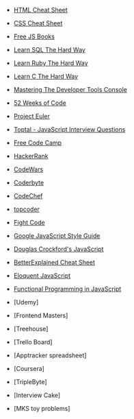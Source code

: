

* [HTML Cheat Sheet](http://makerprepla.divshot.io/pages/appendages/html5-cheat-sheet.pdf)
* [CSS Cheat Sheet](http://makerprepla.divshot.io/pages/appendages/css3-cheat-sheet.pdf)

* [Free JS Books](http://jsbooks.revolunet.com/)

* [Learn SQL The Hard Way](http://sql.learncodethehardway.org/book/)

* [Learn Ruby The Hard Way](http://learnrubythehardway.org/book/)

* [Learn C The Hard Way](http://c.learncodethehardway.org/book/)
* [Mastering The Developer Tools Console](http://blog.teamtreehouse.com/mastering-developer-tools-console)


* [52 Weeks of Code](http://www.dreamincode.net/forums/topic/148191-week-%231-challenge-jquery-effects/)
* [Project Euler](https://projecteuler.net/)
* [Toptal - JavaScript Interview Questions](http://www.toptal.com/javascript/interview-questions)

* [Free Code Camp](http://www.freecodecamp.com/)
* [HackerRank](https://www.hackerrank.com/domains/algorithms/warmup)
* [CodeWars](http://www.codewars.com/)
* [Coderbyte](http://coderbyte.com/)
* [CodeChef](https://www.codechef.com/)
* [topcoder](https://www.topcoder.com/)
* [Fight Code](http://fightcodegame.com/)

* [Google JavaScript Style Guide](https://google.github.io/styleguide/javascriptguide.xml)
* [Douglas Crockford's JavaScript](http://javascript.crockford.com/)

* [BetterExplained Cheat Sheet](http://betterexplained.com/cheatsheet/)
* [Eloquent JavaScript](http://eloquentjavascript.net/index.html)
* [Functional Programming in JavaScript](https://youtu.be/BMUiFMZr7vk)
* [Udemy]
* [Frontend Masters]
* [Treehouse]
* [Trello Board]
* [Apptracker spreadsheet]
* [Coursera]
* [TripleByte]
* [Interview Cake]
* [MKS toy problems]
